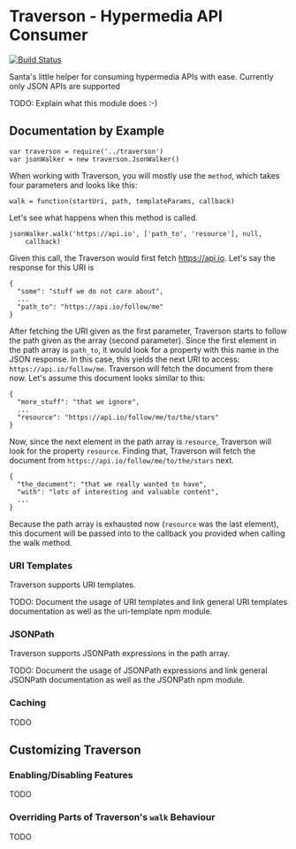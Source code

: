 Traverson - Hypermedia API Consumer
============================
[![Build
Status](https://travis-ci.org/basti1302/traverson.png?branch=master)](https://travis-ci.org/basti1302/traverson)

Santa's little helper for consuming hypermedia APIs with ease. Currently only JSON APIs are supported

TODO: Explain what this module does :-)

Documentation by Example
------------------------

    var traverson = require('../traverson')
    var jsonWalker = new traverson.JsonWalker()

When working with Traverson, you will mostly use the `method`, which takes four parameters and looks like this:

    walk = function(startUri, path, templateParams, callback)

Let's see what happens when this method is called.

    jsonWalker.walk('https://api.io', ['path_to', 'resource'], null,
        callback)

Given this call, the Traverson would first fetch https://api.io. Let's say the response for this URI is

    {
      "some": "stuff we do not care about",
      ...
      "path_to": "https://api.io/follow/me"
    }

After fetching the URI given as the first parameter, Traverson starts to follow the path given as the array (second parameter). Since the first element in the path array is `path_to`, it would look for a property with this name in the JSON response. In this case, this yields the next URI to access: `https://api.io/follow/me`. Traverson will fetch the document from there now. Let's assume this document looks similar to this:

    {
      "more_stuff": "that we ignore",
      ...
      "resource": "https://api.io/follow/me/to/the/stars"
    }

Now, since the next element in the path array is `resource`, Traverson will look for the property `resource`. Finding that, Traverson will fetch the document from `https://api.io/follow/me/to/the/stars` next.

    {
      "the_document": "that we really wanted to have",
      "with": "lots of interesting and valuable content",
      ...
    }

Because the path array is exhausted now (`resource` was the last element), this document will be passed into to the callback you provided when calling the walk method.

### URI Templates

Traverson supports URI templates.

TODO: Document the usage of URI templates and link general URI templates documentation as well as the uri-template npm module.

### JSONPath

Traverson supports JSONPath expressions in the path array.

TODO: Document the usage of JSONPath expressions and link general JSONPath documentation as well as the JSONPath npm module.

### Caching

TODO

Customizing Traverson
---------------------

### Enabling/Disabling Features

TODO

### Overriding Parts of Traverson's `walk` Behaviour

TODO
